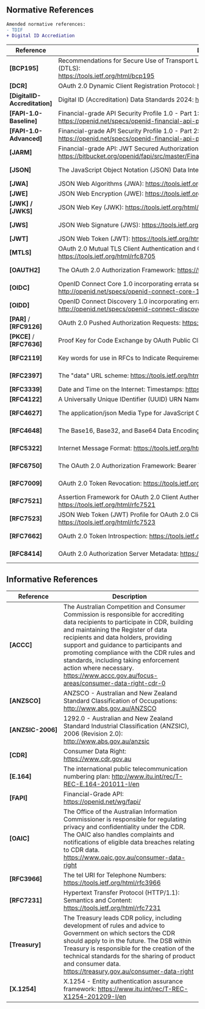 ## Normative References

```diff
Amended normative references:
- TDIF
+ Digital ID Accrediation
```

| Reference | Description | Version |
|-----------|-------------|---------|
| <a id="nref-BCP195"></a>**[BCP195]** | Recommendations for Secure Use of Transport Layer Security (TLS) and Datagram Transport Layer Security (DTLS): <br><https://tools.ietf.org/html/bcp195> | |
| <a id="nref-DCR"></a>**[DCR]** | OAuth 2.0 Dynamic Client Registration Protocol: <https://datatracker.ietf.org/doc/html/rfc7591> | July 2015 |
| <a id="nref-DigitalID-Accreditation"></a>**[DigitalID-Accreditation]** | Digital ID (Accreditation) Data Standards 2024: <https://www.legislation.gov.au/F2024L01435/latest/text> | November 2024 |
| <a id="nref-FAPI-1-0-Baseline"></a>**[FAPI-1.0-Baseline]** | Financial-grade API Security Profile 1.0 - Part 1: Baseline: <br><https://openid.net/specs/openid-financial-api-part-1-1_0.html> | March 2021 |
| <a id="nref-FAPI-1-0-Advanced"></a>**[FAPI-1.0-Advanced]** | Financial-grade API Security Profile 1.0 - Part 2: Advanced: <br><https://openid.net/specs/openid-financial-api-part-2-1_0.html> | March 2021 |
| <a id="nref-JARM"></a>**[JARM]** | Financial-grade API: JWT Secured Authorization Response Mode for OAuth 2.0 (JARM): <br><https://bitbucket.org/openid/fapi/src/master/Financial_API_JWT_Secured_Authorization_Response_Mode.md> | October 2020 |
| <a id="nref-RFC8259"></a><a id="nref-JSON"></a>**[JSON]** | The JavaScript Object Notation (JSON) Data Interchange Format: <https://tools.ietf.org/html/rfc8259> | December 2017 |
| <a id="nref-RFC7518"></a><a id="nref-JWA"></a>**[JWA]** | JSON Web Algorithms (JWA): <https://tools.ietf.org/html/rfc7518> | May 2015 |
| <a id="nref-RFC7516"></a><a id="nref-JWE"></a>**[JWE]** | JSON Web Encryption (JWE): <https://tools.ietf.org/html/rfc7516> | May 2015 |
| <a id="nref-JWKS"></a><a id="nref-RFC7517"></a><a id="nref-JWK"></a>**[JWK] / [JWKS]** | JSON Web Key (JWK): <https://tools.ietf.org/html/rfc7517> | May 2015 |
| <a id="nref-RFC7797"></a><a id="nref-JWS"></a>**[JWS]** | JSON Web Signature (JWS): <https://tools.ietf.org/html/rfc7797> | February 2016 |
| <a id="nref-RFC7519"></a><a id="nref-JWT"></a>**[JWT]** | JSON Web Token (JWT): <https://tools.ietf.org/html/rfc7519> | May 2015 |
| <a id="nref-RFC8705"></a><a id="nref-MTLS"></a>**[MTLS]** | OAuth 2.0 Mutual TLS Client Authentication and Certificate Bound Access Tokens: <br><https://tools.ietf.org/html/rfc8705> | February 2020 |
| <a id="nref-RFC6749"></a><a id="nref-OAUTH2"></a>**[OAUTH2]** | The OAuth 2.0 Authorization Framework: <https://tools.ietf.org/html/rfc6749> | October 2012 |
| <a id="nref-OIDC"></a>**[OIDC]** | OpenID Connect Core 1.0 incorporating errata set 1: <br><http://openid.net/specs/openid-connect-core-1_0.html> | November 2014 |
| <a id="nref-OIDD"></a>**[OIDD]** | OpenID Connect Discovery 1.0 incorporating errata set 1: <br><http://openid.net/specs/openid-connect-discovery-1_0.html> | November 2014 |
| <a id="nref-RFC9126"></a><a id="nref-PAR"></a>**[PAR]** / **[RFC9126]** | OAuth 2.0 Pushed Authorization Requests: <https://tools.ietf.org/html/rfc9126> | September 2021 |
| <a id="nref-RFC7636"></a><a id="nref-PKCE"></a>**[PKCE]** / **[RFC7636]** | Proof Key for Code Exchange by OAuth Public Clients: <https://datatracker.ietf.org/doc/html/rfc7636> | September 2015 |
| <a id="nref-RFC2119"></a>**[RFC2119]** | Key words for use in RFCs to Indicate Requirement Levels: <https://tools.ietf.org/html/rfc2119> | March 1997 |
| <a id="nref-RFC2397"></a>**[RFC2397]** | The "data" URL scheme: <https://tools.ietf.org/html/rfc2397> | August 1998 |
| <a id="nref-RFC3339"></a>**[RFC3339]** | Date and Time on the Internet: Timestamps: <https://tools.ietf.org/html/rfc3339> | July 2002 |
| <a id="nref-RFC4122"></a>**[RFC4122]** | A Universally Unique IDentifier (UUID) URN Namespace: <https://tools.ietf.org/html/rfc4122> | July 2005 |
| <a id="nref-RFC4627"></a>**[RFC4627]** | The application/json Media Type for JavaScript Object Notation (JSON): <https://tools.ietf.org/html/rfc4627> | October 2006 |
| <a id="nref-RFC4648"></a>**[RFC4648]** | The Base16, Base32, and Base64 Data Encodings: <https://tools.ietf.org/html/rfc4648> | October 2006 |
| <a id="nref-RFC5322"></a>**[RFC5322]** | Internet Message Format: <https://tools.ietf.org/html/rfc5322> | October 2008 |
| <a id="nref-RFC6750"></a>**[RFC6750]** | The OAuth 2.0 Authorization Framework: Bearer Token Usage: <https://tools.ietf.org/html/rfc6750> | October 2012 |
| <a id="nref-RFC7009"></a>**[RFC7009]** | OAuth 2.0 Token Revocation: <https://tools.ietf.org/html/rfc7009> | August 2013 |
| <a id="nref-RFC7521"></a>**[RFC7521]** | Assertion Framework for OAuth 2.0 Client Authentication and Authorization Grants: <br><https://tools.ietf.org/html/rfc7521> | May 2015 |
| <a id="nref-RFC7523"></a>**[RFC7523]** | JSON Web Token (JWT) Profile for OAuth 2.0 Client Authentication and Authorization Grants: <br><https://tools.ietf.org/html/rfc7523> | May 2015 |
| <a id="nref-RFC7662"></a>**[RFC7662]** | OAuth 2.0 Token Introspection: <https://tools.ietf.org/html/rfc7662> | October 2015 |
| <a id="nref-RFC8414"></a>**[RFC8414]** | OAuth 2.0 Authorization Server Metadata: <https://tools.ietf.org/html/rfc8414> | June 2018 |


## Informative References

| Reference | Description |
|-----------|-------------|
| <a id="iref-ACCC"></a>**[ACCC]** | The Australian Competition and Consumer Commission is responsible for accrediting data recipients to participate in CDR, building and maintaining the Register of data recipients and data holders, providing support and guidance to participants and promoting compliance with the CDR rules and standards, including taking enforcement action where necessary.<br><https://www.accc.gov.au/focus-areas/consumer-data-right-cdr-0> |
| <a id="iref-ANZSCO"></a>**[ANZSCO]** | ANZSCO - Australian and New Zealand Standard Classification of Occupations: <http://www.abs.gov.au/ANZSCO> |
| <a id="iref-ANZSIC-2006"></a><span style="white-space: nowrap;">**[ANZSIC-2006]**</span> | 1292.0 - Australian and New Zealand Standard Industrial Classification (ANZSIC), 2006 (Revision 2.0): <http://www.abs.gov.au/anzsic> |
| <a id="iref-CDR"></a>**[CDR]** | Consumer Data Right: <https://www.cdr.gov.au> |
| <a id="iref-E-164"></a>**[E.164]** | The international public telecommunication numbering plan: <http://www.itu.int/rec/T-REC-E.164-201011-I/en> |
| <a id="iref-FAPI"></a>**[FAPI]** | Financial-Grade API: <br><https://openid.net/wg/fapi/> |
| <a id="iref-OAIC"></a>**[OAIC]** | The Office of the Australian Information Commissioner is responsible for regulating privacy and confidentiality under the CDR. The OAIC also handles complaints and notifications of eligible data breaches relating to CDR data.<br><https://www.oaic.gov.au/consumer-data-right> |
| <a id="iref-RFC3966"></a>**[RFC3966]** | The tel URI for Telephone Numbers: <https://tools.ietf.org/html/rfc3966> |
| <a id="iref-RFC7231"></a>**[RFC7231]** | Hypertext Transfer Protocol (HTTP/1.1): Semantics and Content: <https://tools.ietf.org/html/rfc7231> |
| <a id="iref-Treasury"></a>**[Treasury]** | The Treasury leads CDR policy, including development of rules and advice to Government on which sectors the CDR should apply to in the future. The DSB within Treasury is responsible for the creation of the technical standards for the sharing of product and consumer data.<br><https://treasury.gov.au/consumer-data-right> | |
| <a id="iref-X.1254"></a>**[X.1254]** | X.1254 - Entity authentication assurance framework: <https://www.itu.int/rec/T-REC-X1254-201209-I/en> |
